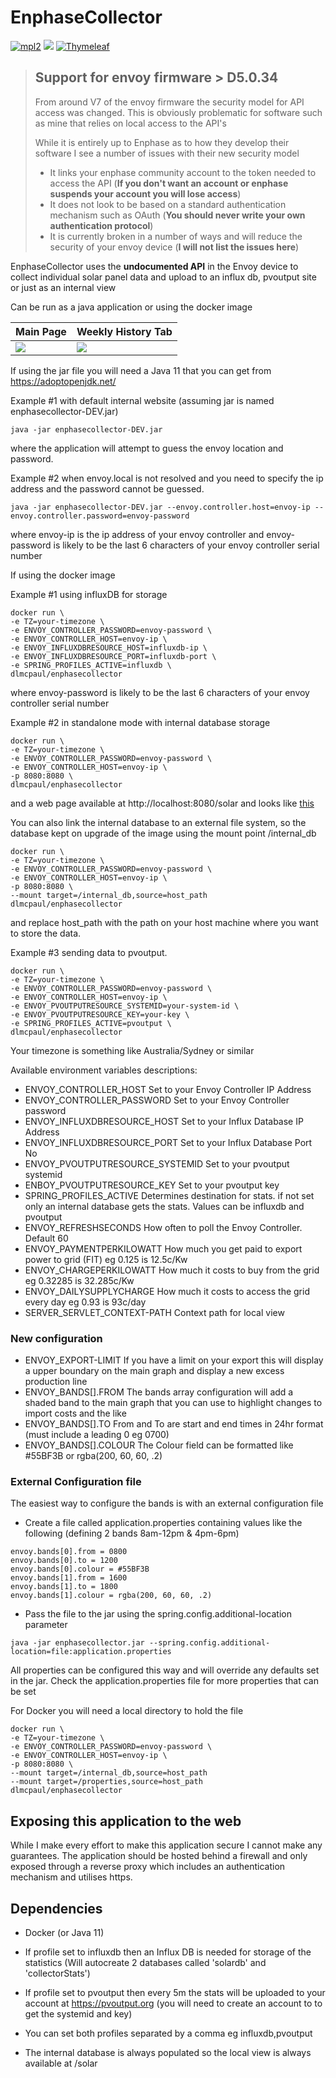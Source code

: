 # EnphaseCollector

<a href="https://www.mozilla.org/en-US/MPL/2.0/"><img alt="mpl2" src="https://img.shields.io/github/license/dlmcpaul/EnphaseCollector"></a>
<a href="https://bulma.io"><img src="https://img.shields.io/badge/Made_with-Bulma-brightgreen"></a>
<a href="https://www.thymeleaf.org/"><img alt="Thymeleaf" src="https://img.shields.io/badge/Rendered_using-Thymeleaf-brightgreen"></a>

> ## Support for envoy firmware > D5.0.34
> From around V7 of the envoy firmware the security model for API access was changed.  This is obviously problematic for software such as mine that relies on local access to the API's
> 
> While it is entirely up to Enphase as to how they develop their software I see a number of issues with their new security model
>
>- It links your enphase community account to the token needed to access the API (**If you don't want an account or enphase suspends your account you will lose access**)
>- It does not look to be based on a standard authentication mechanism such as OAuth (**You should never write your own authentication protocol**)
>- It is currently broken in a number of ways and will reduce the security of your envoy device (**I will not list the issues here**)
>  

EnphaseCollector uses the **undocumented API** in the Envoy device to collect individual solar panel data and upload to an influx db, pvoutput site or just as an internal view

Can be run as a java application or using the docker image

|  Main Page                                                                      |  Weekly History Tab|
|---------------------------------------------------------------------------------|-------------------------|
| <img src="https://dlmcpaul.github.io/EnphaseCollector/images/LocalDisplay.png"> |<img src="https://dlmcpaul.github.io/EnphaseCollector/images/LocalWeekly.png">|

If using the jar file you will need a Java 11 that you can get from https://adoptopenjdk.net/

Example #1 with default internal website (assuming jar is named enphasecollector-DEV.jar)
```
java -jar enphasecollector-DEV.jar
```
where the application will attempt to guess the envoy location and password.

Example #2 when envoy.local is not resolved and you need to specify the ip address and the password cannot be guessed.
```
java -jar enphasecollector-DEV.jar --envoy.controller.host=envoy-ip --envoy.controller.password=envoy-password
```
where envoy-ip is the ip address of your envoy controller
and envoy-password is likely to be the last 6 characters of your envoy controller serial number


If using the docker image

Example #1 using influxDB for storage
```
docker run \
-e TZ=your-timezone \
-e ENVOY_CONTROLLER_PASSWORD=envoy-password \
-e ENVOY_CONTROLLER_HOST=envoy-ip \
-e ENVOY_INFLUXDBRESOURCE_HOST=influxdb-ip \
-e ENVOY_INFLUXDBRESOURCE_PORT=influxdb-port \
-e SPRING_PROFILES_ACTIVE=influxdb \
dlmcpaul/enphasecollector
```
where envoy-password is likely to be the last 6 characters of your envoy controller serial number

Example #2 in standalone mode with internal database storage

```
docker run \
-e TZ=your-timezone \
-e ENVOY_CONTROLLER_PASSWORD=envoy-password \
-e ENVOY_CONTROLLER_HOST=envoy-ip \
-p 8080:8080 \
dlmcpaul/enphasecollector
```
and a web page available at http://localhost:8080/solar and looks like [this](https://dlmcpaul.github.io/EnphaseCollector "this")

You can also link the internal database to an external file system, so the database kept on upgrade of the image using the mount point /internal_db

```
docker run \
-e TZ=your-timezone \
-e ENVOY_CONTROLLER_PASSWORD=envoy-password \
-e ENVOY_CONTROLLER_HOST=envoy-ip \
-p 8080:8080 \
--mount target=/internal_db,source=host_path
dlmcpaul/enphasecollector
```
and replace host_path with the path on your host machine where you want to store the data.

Example #3 sending data to pvoutput.
```
docker run \
-e TZ=your-timezone \
-e ENVOY_CONTROLLER_PASSWORD=envoy-password \
-e ENVOY_CONTROLLER_HOST=envoy-ip \
-e ENVOY_PVOUTPUTRESOURCE_SYSTEMID=your-system-id \
-e ENVOY_PVOUTPUTRESOURCE_KEY=your-key \
-e SPRING_PROFILES_ACTIVE=pvoutput \
dlmcpaul/enphasecollector
```
Your timezone is something like Australia/Sydney or similar

Available environment variables descriptions:

- ENVOY_CONTROLLER_HOST           Set to your Envoy Controller IP Address
- ENVOY_CONTROLLER_PASSWORD       Set to your Envoy Controller password
- ENVOY_INFLUXDBRESOURCE_HOST     Set to your Influx Database IP Address
- ENVOY_INFLUXDBRESOURCE_PORT     Set to your Influx Database Port No
- ENVOY_PVOUTPUTRESOURCE_SYSTEMID Set to your pvoutput systemid
- ENBOY_PVOUTPUTRESOURCE_KEY      Set to your pvoutput key
- SPRING_PROFILES_ACTIVE          Determines destination for stats.  if not set only an internal database gets the stats.  Values can be influxdb and pvoutput
- ENVOY_REFRESHSECONDS            How often to poll the Envoy Controller.  Default 60
- ENVOY_PAYMENTPERKILOWATT        How much you get paid to export power to grid (FIT) eg 0.125 is 12.5c/Kw
- ENVOY_CHARGEPERKILOWATT         How much it costs to buy from the grid eg 0.32285 is 32.285c/Kw
- ENVOY_DAILYSUPPLYCHARGE         How much it costs to access the grid every day eg 0.93 is 93c/day
- SERVER_SERVLET_CONTEXT-PATH     Context path for local view

### New configuration

- ENVOY_EXPORT-LIMIT              If you have a limit on your export this will display a upper boundary on the main graph and display a new excess production line
- ENVOY_BANDS[].FROM              The bands array configuration will add a shaded band to the main graph that you can use to highlight changes to import costs and the like
- ENVOY_BANDS[].TO                From and To are start and end times in 24hr format (must include a leading 0 eg 0700)
- ENVOY_BANDS[].COLOUR            The Colour field can be formatted like #55BF3B or rgba(200, 60, 60, .2)

### External Configuration file
The easiest way to configure the bands is with an external configuration file

- Create a file called application.properties containing values like the following (defining 2 bands 8am-12pm & 4pm-6pm)
```
envoy.bands[0].from = 0800
envoy.bands[0].to = 1200
envoy.bands[0].colour = #55BF3B
envoy.bands[1].from = 1600
envoy.bands[1].to = 1800
envoy.bands[1].colour = rgba(200, 60, 60, .2)
```
- Pass the file to the jar using the spring.config.additional-location parameter

```
java -jar enphasecollector.jar --spring.config.additional-location=file:application.properties
```

All properties can be configured this way and will override any defaults set in the jar.  Check the application.properties file for more properties that can be set

For Docker you will need a local directory to hold the file

```
docker run \
-e TZ=your-timezone \
-e ENVOY_CONTROLLER_PASSWORD=envoy-password \
-e ENVOY_CONTROLLER_HOST=envoy-ip \
-p 8080:8080 \
--mount target=/internal_db,source=host_path
--mount target=/properties,source=host_path
dlmcpaul/enphasecollector
```

## Exposing this application to the web
While I make every effort to make this application secure I cannot make any guarantees.  The application should be hosted behind a firewall and only exposed through a reverse proxy which includes an authentication mechanism and utilises https.

## Dependencies
- Docker (or Java 11)

- If profile set to influxdb then an 
Influx DB is needed for storage of the statistics (Will autocreate 2 databases called 'solardb' and 'collectorStats')

- If profile set to pvoutput then every 5m the stats will be uploaded to your account at https://pvoutput.org (you will need to create an account to to get the systemid and key)

- You can set both profiles separated by a comma eg influxdb,pvoutput

- The internal database is always populated so the local view is always available at /solar
